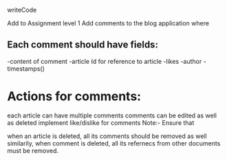 writeCode

Add to Assignment level 1
Add comments to the blog application where

## Each comment should have fields:

-content of comment
-article Id for reference to article
-likes
-author
-timestamps()

# Actions for comments:

each article can have multiple comments
comments can be edited as well as deleted
implement like/dislike for comments
Note:-
Ensure that

when an article is deleted, all its comments should be removed as well
similarily, when comment is deleted, all its refernecs from other documents must be removed.
